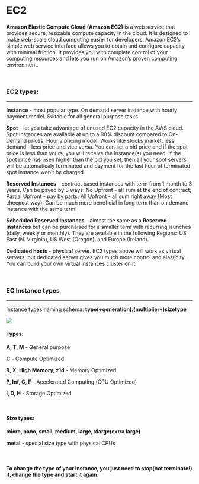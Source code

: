 # EC2

**Amazon Elastic Compute Cloud (Amazon EC2)** is a web service that provides secure, resizable compute capacity in the cloud. It is designed to make web-scale cloud computing easier for developers. Amazon EC2’s simple web service interface allows you to obtain and configure capacity with minimal friction. It provides you with complete control of your computing resources and lets you run on Amazon’s proven computing environment.

<br />

### EC2 types:

------------
**Instance** - most popular type. On demand server instance with hourly payment model. Suitable for all general purpose tasks.

**Spot** - let you take advantage of unused EC2 capacity in the AWS cloud. Spot Instances are available at up to a 90% discount compared to On-Demand prices. Hourly pricing model. Works like stocks market: less demand - less price and vice versa. You can set a bid price and if the spot price is less than yours, you will receive the instance(s) you need. If the spot price has risen higher than the bid you set, then all your spot servers will be automaticaly terminated and payment for the last hour of terminated spot instance won't be charged.

**Reserved Instances** - contract based instances with term from 1 month to 3 years. Can be payed by 3 ways: No Upfront - all sum at the end of contract; Partial Upfront - pay by parts; All Upfront - all sum right away (Most cheepest way). Can be much more beneficial in long term than on demand instance with the same term!

**Scheduled Reserved Instances** -  almost the same as a **Reserved Instances** but can be purchaised for a smaller term with recurring launches (daily, weekly or monthly).  They are available in the following Regions: US East (N. Virginia), US West (Oregon), and Europe (Ireland).

**Dedicated hosts** - physical server. EC2 types above will work as virtual servers, but dedicated server gives you much more control and elasticity. You can build your own virtual instances cluster on it.

<br />

### EC Instance types

------------
Instance types naming schema:
**type(+generation).(multiplier+)sizetype**

![](https://imgur.com/LRLKOWT.png)

#### Types:
**A, T, M** - General purpose

**C** - Compute Optimized

**R, X, High Memory, z1d** - Memory Optimized

**P, Inf, G, F** - Accelerated Computing (GPU Optimized)

**I, D, H** - Storage Optimized

<br />

#### Size types:
**micro, nano, small, medium, large, xlarge(extra large)**

**metal** - special size type with physical CPUs

<br />

#### To change the type of your instance, you just need to stop(not terminate!) it, change the type and start it again.